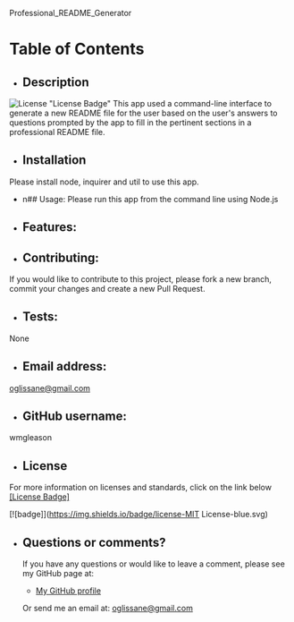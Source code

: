 
   Professional_README_Generator
  # Table of Contents
  * ## Description
  ![License](https://img.shields.io/badge/license-MIT-blue.svg) "License Badge"
  This app used a command-line interface to generate a new README file for the user based on the user's answers to questions prompted by the app to fill in the pertinent sections in a professional README file.
  * ## Installation
  Please install node, inquirer and util to use this app.
  * n## Usage:
  Please run this app from the command line using Node.js
  * ## Features:
  
  * ## Contributing:
  If you would like to contribute to this project, please fork a new branch, commit your changes and create a new Pull Request.
  * ## Tests:
  None
  * ## Email address:
  oglissane@gmail.com
  * ## GitHub username:
  wmgleason
  * ## License
  For more information on licenses and standards, click on the link below
  [[License Badge]](http://opensource.org/licenses)

  [![badge]](https://img.shields.io/badge/license-MIT License-blue.svg)

  * ## Questions or comments?
    If you have any questions or would like to leave a comment, please see my GitHub page at:
    - [My GitHub profile](https://github.com/wmgleason)
  
    Or send me an email at:
    oglissane@gmail.com
    
